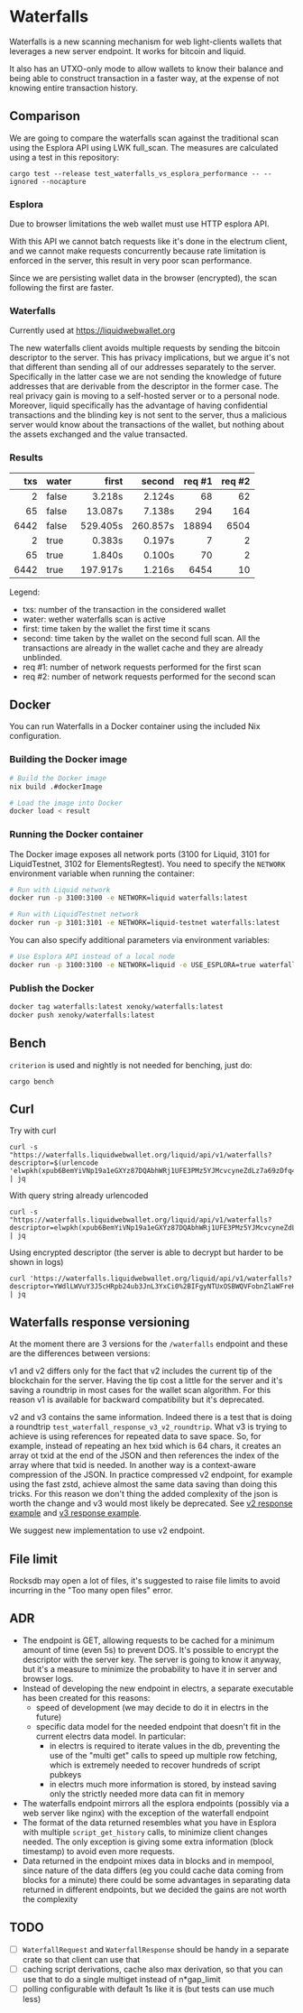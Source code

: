 # Waterfalls

Waterfalls is a new scanning mechanism for web light-clients wallets that leverages a new server endpoint. It works for bitcoin and liquid.

It also has an UTXO-only mode to allow wallets to know their balance and being able to construct transaction in a faster way, at the expense of not knowing entire transaction history.

## Comparison

We are going to compare the waterfalls scan against the traditional scan using the Esplora API using LWK full_scan.
The measures are calculated using a test in this repository:

```
cargo test --release test_waterfalls_vs_esplora_performance -- --ignored --nocapture
```

### Esplora

Due to browser limitations the web wallet must use HTTP esplora API. 

With this API we cannot batch requests like it's done in the electrum client, and we cannot make requests concurrently because rate limitation is enforced in the server, this result in very poor scan performance.

Since we are persisting wallet data in the browser (encrypted), the scan following the first are faster.

### Waterfalls

Currently used at https://liquidwebwallet.org

The new waterfalls client avoids multiple requests by sending the bitcoin descriptor to the server.
This has privacy implications, but we argue it's not that different than sending all of our addresses separately to the server. Specifically in the latter case we are not sending the knowledge of future addresses that are derivable from the descriptor in the former case. The real privacy gain is moving to a self-hosted server or to a personal node.
Moreover, liquid specifically has the advantage of having confidential transactions and the blinding key is not sent to the server, thus a malicious server would know about the transactions of the wallet, but nothing about the assets exchanged and the value transacted.


### Results

| txs  | water | first     | second    | req #1 | req #2 |
|-----:|-------|----------:|----------:|-------:|-------:|
| 2    | false | 3.218s    | 2.124s    | 68     | 62     |
| 65   | false | 13.087s   | 7.138s    | 294    | 164    |
| 6442 | false | 529.405s  | 260.857s  | 18894  | 6504   |
| 2    | true  | 0.383s    | 0.197s    | 7      | 2      |
| 65   | true  | 1.840s    | 0.100s    | 70     | 2      |
| 6442 | true  | 197.917s  | 1.216s    | 6454   | 10     |

Legend:
* txs: number of the transaction in the considered wallet
* water: wether waterfalls scan is active
* first: time taken by the wallet the first time it scans
* second: time taken by the wallet on the second full scan. All the transactions are already in the wallet cache and they are already unblinded.
* req #1: number of network requests performed for the first scan
* req #2: number of network requests performed for the second scan

## Docker

You can run Waterfalls in a Docker container using the included Nix configuration.

### Building the Docker image

```bash
# Build the Docker image
nix build .#dockerImage

# Load the image into Docker
docker load < result
```

### Running the Docker container

The Docker image exposes all network ports (3100 for Liquid, 3101 for LiquidTestnet, 3102 for ElementsRegtest). You need to specify the `NETWORK` environment variable when running the container:

```bash
# Run with Liquid network
docker run -p 3100:3100 -e NETWORK=liquid waterfalls:latest

# Run with LiquidTestnet network
docker run -p 3101:3101 -e NETWORK=liquid-testnet waterfalls:latest

```

You can also specify additional parameters via environment variables:

```bash
# Use Esplora API instead of a local node
docker run -p 3100:3100 -e NETWORK=liquid -e USE_ESPLORA=true waterfalls:latest
```

### Publish the Docker

```bash
docker tag waterfalls:latest xenoky/waterfalls:latest
docker push xenoky/waterfalls:latest
```

## Bench

`criterion` is used and nightly is not needed for benching, just do:

```
cargo bench
```

## Curl

Try with curl

```
curl -s "https://waterfalls.liquidwebwallet.org/liquid/api/v1/waterfalls?descriptor=$(urlencode 'elwpkh(xpub6BemYiVNp19a1eGXYz87DQAbhWRj1UFE3PMz5YJMcvcyneZdLz7a69zDfq4cVFjYs6dxKhsngEnuwo5mbhoMFA8iVTK45sKcmFNwzupPtVC/<0;1>/*)')" | jq
```

With query string already urlencoded

```
curl -s "https://waterfalls.liquidwebwallet.org/liquid/api/v1/waterfalls?descriptor=elwpkh(xpub6BemYiVNp19a1eGXYz87DQAbhWRj1UFE3PMz5YJMcvcyneZdLz7a69zDfq4cVFjYs6dxKhsngEnuwo5mbhoMFA8iVTK45sKcmFNwzupPtVC%2F%3C0%3B1%3E%2F*)" | jq
```

Using encrypted descriptor (the server is able to decrypt but harder to be shown in logs)

```
curl 'https://waterfalls.liquidwebwallet.org/liquid/api/v1/waterfalls?descriptor=YWdlLWVuY3J5cHRpb24ub3JnL3YxCi0%2BIFgyNTUxOSBWQVFobnZlaWFreHp3NVNjd3V0dHVrVkFBTDBrT3RjQmg5WWp3MWxmaEdBCjhjVTVEVmlGTUxhVDBRZyt6TStDeUFrUThwSEZ0OWhCcjdGYlAzTU93WnMKLT4gNS1ncmVhc2UgSEYyJ3xOXCEgNysgdy1SNyB0NgpMSmpkbDBSbHpVRWVPa2NRK25ZSXFicWZtQUVlTXc0K2FQVDlrWS8vaW9xNzNyNm1JR1NwbHN2U3lrYURhMXNGCitTVk5hOEd3Ci0tLSBnd1Y4cWJXZmhHWmJMcHRkUjhiMmxuK0JBT3daSnhQOHZoOEY2em0rS2tnCrZd9P7B4qrMveFcDGAy%2B%2BXscw2QMpQ0c1auUwyjZCOnp3pJVZbsXsHISqatHGRfII6aY35Vn17KjNEbyW8HA8KhO2QL2sQYVQY3A1UMshk7vTbu1%2BrFNjHy0%2B4jXFSEU00sVumhrmdrq3cr9QmE2704DHnTq0cgmBcgOig3tf0XQpVgzxmEv0BsdIMhzjj%2FXkzjZiGpwf0iQ4U1LYLnQQ' | jq
```


## Waterfalls response versioning

At the moment there are 3 versions for the `/waterfalls` endpoint and these are the differences between versions:

v1 and v2 differs only for the fact that v2 includes the current tip of the blockchain for the server.
Having the tip cost a little for the server and it's saving a roundtrip in most cases for the wallet scan algorithm.
For this reason v1 is available for backward compatibility but it's deprecated.

v2 and v3 contains the same information. Indeed there is a test that is doing a roundtrip `test_waterfall_response_v3_v2_roundtrip`.
What v3 is trying to achieve is using references for repeated data to save space. So, for example, instead of repeating an hex txid which is 64 chars, it creates an array ot txid at the end of the JSON and then references the index of the array where that txid is needed. In another way is a context-aware compression of the JSON.
In practice compressed v2 endpoint, for example using the fast zstd, achieve almost the same data saving than doing this tricks.
For this reason we don't thing the added complexity of the json is worth the change and v3 would most likely be deprecated.
See [v2 response example](tests/data/waterfall_response_v2_pretty.json) and [v3 response example](tests/data/waterfall_response_v3_pretty.json).

We suggest new implementation to use v2 endpoint.

## File limit

Rocksdb may open a lot of files, it's suggested to raise file limits to avoid incurring in the "Too many open files" error.

## ADR

* The endpoint is GET, allowing requests to be cached for a minimum amount of time (even 5s) to prevent DOS. It's possible to encrypt the descriptor with the server key. The server is going to know it anyway, but it's a measure to minimize the probability to have it in server and browser logs.
* Instead of developing the new endpoint in electrs, a separate executable has been created for this reasons:
    * speed of development (we may decide to do it in electrs in the future)
    * specific data model for the needed endpoint that doesn't fit in the current electrs data model. In particular:
        * in electrs is required to iterate values in the db, preventing the use of the "multi get" calls to speed up multiple row fetching, which is extremely needed to recover hundreds of script pubkeys
        * in electrs much more information is stored, by instead saving only the strictly needed more data can fit in memory
* The waterfalls endpoint mirrors all the esplora endpoints (possibly via a web server like nginx) with the exception of the waterfall endpoint
* The format of the data returned resembles what you have in Esplora with multiple `script_get_history` calls, to minimize client changes needed. The only exception is giving some extra information (block timestamp) to avoid even more requests.
* Data returned in the endpoint mixes data in blocks and in mempool, since nature of the data differs (eg you could cache data coming from blocks for a minute) there could be some advantages in separating data returned in different endpoints, but we decided the gains are not worth the complexity


## TODO

- [ ] `WaterfallRequest` and `WaterfallResponse` should be handy in a separate crate so that client can use that
- [ ] caching script derivations, cache also max derivation, so that you can use that to do a single multiget instead of n*gap_limit
- [ ] polling configurable with default 1s like it is (but tests can use much less)
